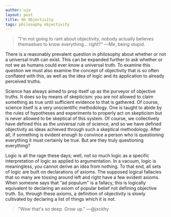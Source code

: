 ```yaml
---
author: uja
layout: post
title: On Objectivity
tags: philosophy objectivity
---
```


>"I'm not going to rant about objectivity, nobody actually believes themselves
to know everything... right?" &mdash;Me, being stupid.

There is a reasonably prevalent question in philosophy about whether or not a
universal truth can exist. This can be expanded further to ask whether or not we
as humans could ever know a universal truth. To examine this question we must
also examine the concept of objectivity that is so often conflated with this, as
well as the idea of logic and its application to already perceived truths.

Science has always aimed to prop itself up as the purveyor of objective truths.
It does so by means of skepticism: you are not allowed to claim something as
true until sufficient evidence to that is gathered. Of course, science itself is
a very unscientific methodology. One is taught to abide by the rules of
hypotheses and experiments to properly act on skepticism but is never allowed to
be skeptical of this system. Of course, we collectively have defined this as the
universal rule of science, and so we have defined objectivity as ideas achieved
through such a skeptical methodology. After all, if something is evident enough
to convince a person who is questioning everything it must certainly be true.
But are they truly questioning everything?

Logic is all the rage these days; well, not so much logic as a specific
interpretation of logic as applied to argumentation. In a vacuum, logic is
meaningless, you cannot derive an idea from nothing. To that end, all sets of
logic are built on declarations of axioms. The supposed logical fallacies that
so many are tossing around left and right have a few evident axioms. When
someone says that "ad populum" is a fallacy, this is logically equivalent to
declaring an axiom of popular belief not defining objective truth. So, through
these axioms, a definition of objectivity is slowly cultivated by declaring a
list of things which it is not.

> "Wow that's so deep. Grow up."
&mdash;@jxckhy
